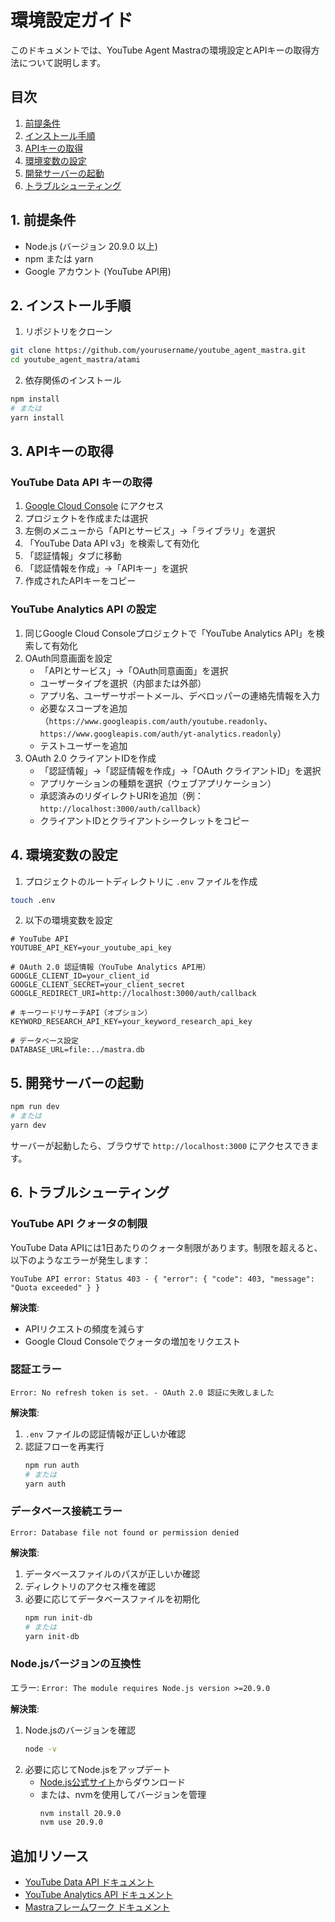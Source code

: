 # 環境設定ガイド

このドキュメントでは、YouTube Agent Mastraの環境設定とAPIキーの取得方法について説明します。

## 目次

1. [前提条件](#1-前提条件)
2. [インストール手順](#2-インストール手順)
3. [APIキーの取得](#3-apiキーの取得)
4. [環境変数の設定](#4-環境変数の設定)
5. [開発サーバーの起動](#5-開発サーバーの起動)
6. [トラブルシューティング](#6-トラブルシューティング)

## 1. 前提条件

- Node.js (バージョン 20.9.0 以上)
- npm または yarn
- Google アカウント (YouTube API用)

## 2. インストール手順

1. リポジトリをクローン

```bash
git clone https://github.com/yourusername/youtube_agent_mastra.git
cd youtube_agent_mastra/atami
```

2. 依存関係のインストール

```bash
npm install
# または
yarn install
```

## 3. APIキーの取得

### YouTube Data API キーの取得

1. [Google Cloud Console](https://console.cloud.google.com/) にアクセス
2. プロジェクトを作成または選択
3. 左側のメニューから「APIとサービス」→「ライブラリ」を選択
4. 「YouTube Data API v3」を検索して有効化
5. 「認証情報」タブに移動
6. 「認証情報を作成」→「APIキー」を選択
7. 作成されたAPIキーをコピー

### YouTube Analytics API の設定

1. 同じGoogle Cloud Consoleプロジェクトで「YouTube Analytics API」を検索して有効化
2. OAuth同意画面を設定
   - 「APIとサービス」→「OAuth同意画面」を選択
   - ユーザータイプを選択（内部または外部）
   - アプリ名、ユーザーサポートメール、デベロッパーの連絡先情報を入力
   - 必要なスコープを追加（`https://www.googleapis.com/auth/youtube.readonly`、`https://www.googleapis.com/auth/yt-analytics.readonly`）
   - テストユーザーを追加
3. OAuth 2.0 クライアントIDを作成
   - 「認証情報」→「認証情報を作成」→「OAuth クライアントID」を選択
   - アプリケーションの種類を選択（ウェブアプリケーション）
   - 承認済みのリダイレクトURIを追加（例：`http://localhost:3000/auth/callback`）
   - クライアントIDとクライアントシークレットをコピー

## 4. 環境変数の設定

1. プロジェクトのルートディレクトリに `.env` ファイルを作成

```bash
touch .env
```

2. 以下の環境変数を設定

```
# YouTube API
YOUTUBE_API_KEY=your_youtube_api_key

# OAuth 2.0 認証情報（YouTube Analytics API用）
GOOGLE_CLIENT_ID=your_client_id
GOOGLE_CLIENT_SECRET=your_client_secret
GOOGLE_REDIRECT_URI=http://localhost:3000/auth/callback

# キーワードリサーチAPI（オプション）
KEYWORD_RESEARCH_API_KEY=your_keyword_research_api_key

# データベース設定
DATABASE_URL=file:../mastra.db
```

## 5. 開発サーバーの起動

```bash
npm run dev
# または
yarn dev
```

サーバーが起動したら、ブラウザで `http://localhost:3000` にアクセスできます。

## 6. トラブルシューティング

### YouTube API クォータの制限

YouTube Data APIには1日あたりのクォータ制限があります。制限を超えると、以下のようなエラーが発生します：

```
YouTube API error: Status 403 - { "error": { "code": 403, "message": "Quota exceeded" } }
```

**解決策**:
- APIリクエストの頻度を減らす
- Google Cloud Consoleでクォータの増加をリクエスト

### 認証エラー

```
Error: No refresh token is set. - OAuth 2.0 認証に失敗しました
```

**解決策**:
1. `.env` ファイルの認証情報が正しいか確認
2. 認証フローを再実行
   ```bash
   npm run auth
   # または
   yarn auth
   ```

### データベース接続エラー

```
Error: Database file not found or permission denied
```

**解決策**:
1. データベースファイルのパスが正しいか確認
2. ディレクトリのアクセス権を確認
3. 必要に応じてデータベースファイルを初期化
   ```bash
   npm run init-db
   # または
   yarn init-db
   ```

### Node.jsバージョンの互換性

エラー: `Error: The module requires Node.js version >=20.9.0`

**解決策**:
1. Node.jsのバージョンを確認
   ```bash
   node -v
   ```
2. 必要に応じてNode.jsをアップデート
   - [Node.js公式サイト](https://nodejs.org/)からダウンロード
   - または、nvmを使用してバージョンを管理
     ```bash
     nvm install 20.9.0
     nvm use 20.9.0
     ```

## 追加リソース

- [YouTube Data API ドキュメント](https://developers.google.com/youtube/v3/docs)
- [YouTube Analytics API ドキュメント](https://developers.google.com/youtube/analytics)
- [Mastraフレームワーク ドキュメント](https://docs.mastra.ai)